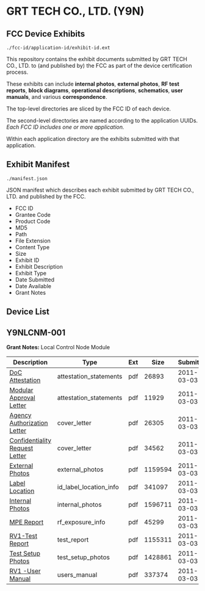 # GRT TECH CO., LTD. (Y9N)
## FCC Device Exhibits

```
./fcc-id/application-id/exhibit-id.ext
```

This repository contains the exhibit documents submitted by GRT TECH CO., LTD. to (and published by) the FCC as part of the device certification process.

These exhibits can include **internal photos**, **external photos**, **RF test reports**, **block diagrams**, **operational descriptions**, **schematics**, **user manuals**, and various **correspondence**.

The top-level directories are sliced by the FCC ID of each device.

The second-level directories are named according to the application UUIDs. *Each FCC ID includes one or more application.*

Within each application directory are the exhibits submitted with that application. 

## Exhibit Manifest

```
./manifest.json
```

JSON manifest which describes each exhibit submitted by GRT TECH CO., LTD. and published by the FCC.

- FCC ID
- Grantee Code
- Product Code
- MD5
- Path
- File Extension
- Content Type
- Size
- Exhibit ID
- Exhibit Description
- Exhibit Type
- Date Submitted
- Date Available
- Grant Notes

## Device List
## Y9NLCNM-001
**Grant Notes:** Local Control Node Module

| Description | Type | Ext | Size | Submitted | Available |
| ----------- | ---- | --- | ---- | --------- | --------- |
| [DoC Attestation](Y9NLCNM-001/e48aa2bcf71b452a0ddb304ecdbb64af/1425367.pdf) | attestation_statements | pdf | 26893 | 2011-03-03 | 2011-03-03 |
| [Modular Approval Letter](Y9NLCNM-001/e48aa2bcf71b452a0ddb304ecdbb64af/1425368.pdf) | attestation_statements | pdf | 11929 | 2011-03-03 | 2011-03-03 |
| [Agency Authorization Letter](Y9NLCNM-001/e48aa2bcf71b452a0ddb304ecdbb64af/1425365.pdf) | cover_letter | pdf | 26305 | 2011-03-03 | 2011-03-03 |
| [Confidentiality Request Letter](Y9NLCNM-001/e48aa2bcf71b452a0ddb304ecdbb64af/1425366.pdf) | cover_letter | pdf | 34562 | 2011-03-03 | 2011-03-03 |
| [External Photos](Y9NLCNM-001/e48aa2bcf71b452a0ddb304ecdbb64af/1425369.pdf) | external_photos | pdf | 1159594 | 2011-03-03 | 2011-03-03 |
| [Label Location](Y9NLCNM-001/e48aa2bcf71b452a0ddb304ecdbb64af/1425371.pdf) | id_label_location_info | pdf | 341097 | 2011-03-03 | 2011-03-03 |
| [Internal Photos](Y9NLCNM-001/e48aa2bcf71b452a0ddb304ecdbb64af/1425370.pdf) | internal_photos | pdf | 1596711 | 2011-03-03 | 2011-03-03 |
| [MPE Report](Y9NLCNM-001/e48aa2bcf71b452a0ddb304ecdbb64af/1425375.pdf) | rf_exposure_info | pdf | 45299 | 2011-03-03 | 2011-03-03 |
| [RV1-Test Report](Y9NLCNM-001/e48aa2bcf71b452a0ddb304ecdbb64af/1425374.pdf) | test_report | pdf | 1155311 | 2011-03-03 | 2011-03-03 |
| [Test Setup Photos](Y9NLCNM-001/e48aa2bcf71b452a0ddb304ecdbb64af/1425376.pdf) | test_setup_photos | pdf | 1428861 | 2011-03-03 | 2011-03-03 |
| [RV1 -User Manual](Y9NLCNM-001/e48aa2bcf71b452a0ddb304ecdbb64af/1425377.pdf) | users_manual | pdf | 337374 | 2011-03-03 | 2011-03-03 |
